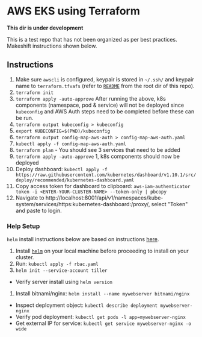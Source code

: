 # AWS EKS using Terraform

**This dir is under development**

This is a test repo that has not been organized as per best practices. Makeshift instructions shown below.

## Instructions
1. Make sure `awscli` is configured, keypair is stored in `~/.ssh/` and keypair name to `terraform.tfvafs` (refer to [`README`](../README.md) from the root dir of this repo).
1. ```terraform init```
1. ```terraform apply -auto-approve```
After running the above, k8s components (namespace, pod & service) will not be deployed since `kubeconfig` and AWS Auth steps need to be completed before these can be run.
1. ```terraform output kubeconfig > kubeconfig```
1. ```export KUBECONFIG=$(PWD)/kubeconfig ```
1. ```terraform output config-map-aws-auth > config-map-aws-auth.yaml```
1. ```kubectl apply -f config-map-aws-auth.yaml```
1. ```terraform plan``` - You should see 3 services that need to be added
1. ```terraform apply -auto-approve```
1, k8s components should now be deployed
1. Deploy dashboard: ```kubectl apply -f https://raw.githubusercontent.com/kubernetes/dashboard/v1.10.1/src/deploy/recommended/kubernetes-dashboard.yaml```
1. Copy access token for dashboard to clipboard: ```aws-iam-authenticator token -i <ENTER-YOUR-CLUSTER-NAME> --token-only | pbcopy```
1. Navigate to http://localhost:8001/api/v1/namespaces/kube-system/services/https:kubernetes-dashboard:/proxy/, select "Token" and paste to login.

### Help Setup 
`helm` install instructions below are based on instructions [here](https://eksworkshop.com/helm_root/). 
1. Install [`helm`](https://helm.sh/) on your local machine before proceeding to install on your cluster. 
1. Run: `kubectl apply -f rbac.yaml `
1. `helm init --service-account tiller`
  * Verify server install using `helm version`
1. Install bitnami/nginx: `helm install --name mywebserver bitnami/nginx`
  * Inspect deployment object: `kubectl describe deployment mywebserver-nginx`
  * Verify pod deployment: `kubectl get pods -l app=mywebserver-nginx`
  * Get external IP for service: `kubectl get service mywebserver-nginx -o wide`
